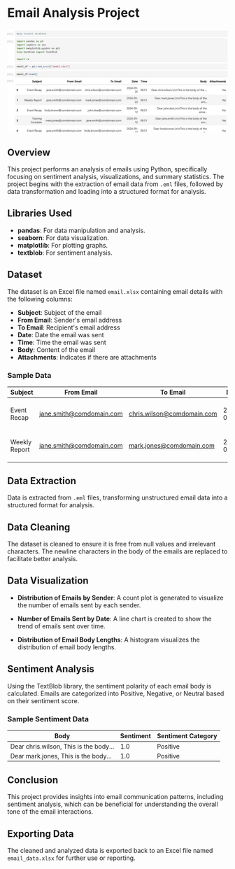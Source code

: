 # Email Analysis Project
![Project Screenshot](https://github.com/aneesh662/Email_Analysis/blob/main/email.JPG)
## Overview
This project performs an analysis of emails using Python, specifically focusing on sentiment analysis, visualizations, and summary statistics. The project begins with the extraction of email data from `.eml` files, followed by data transformation and loading into a structured format for analysis.

## Libraries Used
- **pandas**: For data manipulation and analysis.
- **seaborn**: For data visualization.
- **matplotlib**: For plotting graphs.
- **textblob**: For sentiment analysis.

## Dataset
The dataset is an Excel file named `email.xlsx` containing email details with the following columns:
- **Subject**: Subject of the email
- **From Email**: Sender's email address
- **To Email**: Recipient's email address
- **Date**: Date the email was sent
- **Time**: Time the email was sent
- **Body**: Content of the email
- **Attachments**: Indicates if there are attachments

### Sample Data
| Subject            | From Email                    | To Email                      | Date       | Time  | Body                                         | Attachments |
|--------------------|-------------------------------|-------------------------------|------------|-------|----------------------------------------------|-------------|
| Event Recap        | jane.smith@comdomain.com     | chris.wilson@comdomain.com   | 2024-09-25 | 08:51 | Dear chris.wilson, This is the body...     | Yes         |
| Weekly Report      | jane.smith@comdomain.com     | mark.jones@comdomain.com     | 2024-09-23 | 08:51 | Dear mark.jones, This is the body...       | Yes         |

## Data Extraction
Data is extracted from `.eml` files, transforming unstructured email data into a structured format for analysis.

## Data Cleaning
The dataset is cleaned to ensure it is free from null values and irrelevant characters. The newline characters in the body of the emails are replaced to facilitate better analysis.

## Data Visualization
- **Distribution of Emails by Sender**: A count plot is generated to visualize the number of emails sent by each sender.
  
- **Number of Emails Sent by Date**: A line chart is created to show the trend of emails sent over time.
  
- **Distribution of Email Body Lengths**: A histogram visualizes the distribution of email body lengths.

## Sentiment Analysis
Using the TextBlob library, the sentiment polarity of each email body is calculated. Emails are categorized into Positive, Negative, or Neutral based on their sentiment score.

### Sample Sentiment Data
| Body                                         | Sentiment | Sentiment Category |
|----------------------------------------------|-----------|--------------------|
| Dear chris.wilson, This is the body...     | 1.0       | Positive           |
| Dear mark.jones, This is the body...       | 1.0       | Positive           |


## Conclusion
This project provides insights into email communication patterns, including sentiment analysis, which can be beneficial for understanding the overall tone of the email interactions.

## Exporting Data
The cleaned and analyzed data is exported back to an Excel file named `email_data.xlsx` for further use or reporting.
